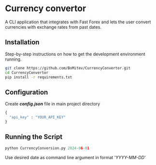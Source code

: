 # Currency convertor

A CLI application that integrates with Fast Forex and lets the user convert currencies with exchange rates from past dates.

## Installation

Step-by-step instructions on how to get the development environment running.

```bash
git clone https://github.com/BoMitev/CurrencyConvertor.git
cd CurrencyConvertor
pip install -r requirements.txt
```

## Configuration

Create **_config.json_** file in main project directory

```python
{
  "api_key" : "YOUR_API_KEY"
}
```

## Running the Script

```python
python CurrencyConversion.py 2024-06-01
```
Use desired date as command line argument in format '_YYYY-MM-DD_'
